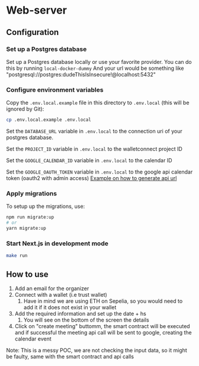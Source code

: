 # Web-server

## Configuration

### Set up a Postgres database

Set up a Postgres database locally or use your favorite provider. You can do this by running `local-docker-dummy` And your url would be something like "postgresql://postgres:dudeThisIsInsecure!@localhost:5432"

### Configure environment variables

Copy the `.env.local.example` file in this directory to `.env.local` (this will be ignored by Git):

```bash
cp .env.local.example .env.local
```

Set the `DATABASE_URL` variable in `.env.local` to the connection uri of your postgres database.

Set the `PROJECT_ID` variable in `.env.local` to the walletconnect project ID

Set the `GOOGLE_CALENDAR_ID` variable in `.env.local` to the calendar ID

Set the `GOOGLE_OAUTH_TOKEN` variable in `.env.local` to the google api calendar token (oauth2 with admin access) [Example on how to generate api url]([https://](https://blog.postman.com/how-to-access-google-apis-using-oauth-in-postman/))

### Apply migrations

To setup up the migrations, use:

```bash
npm run migrate:up
# or
yarn migrate:up
```

### Start Next.js in development mode

```bash
make run
```

## How to use

1. Add an email for the organizer
2. Connect with a wallet (i.e trust wallet)
   1. Have in mind we are using ETH on Sepelia, so you would need to add it if it does not exist in your wallet
3. Add the required information and set up the date + hs
   1. You will see on the bottom of the screen the details
4. Click on "create meeting" buttomm, the smart contract will be executed and if successful the meeting api call will be sent to google, creating the calendar event

Note: This is a messy POC, we are not checking the input data, so it might be faulty, same with the smart contract and api calls
